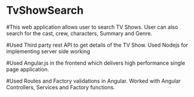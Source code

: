 # TvShowSearch

#This web application allows user to search TV Shows. User can also search for the cast, crew, characters, Summary and Genre.

#Used Third party rest API to get details of the TV Show. Used Nodejs for implementing server side working

#Used Angular.js in the frontend which delivers high performance single page application.

#Used Routes and Factory validations in Angular. Worked with Angular Controllers, Services and Factory functions. 
